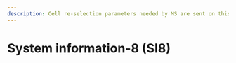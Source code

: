```yaml
---
description: Cell re-selection parameters needed by MS are sent on this SI.
---
```


# System information-8 (SI8)

